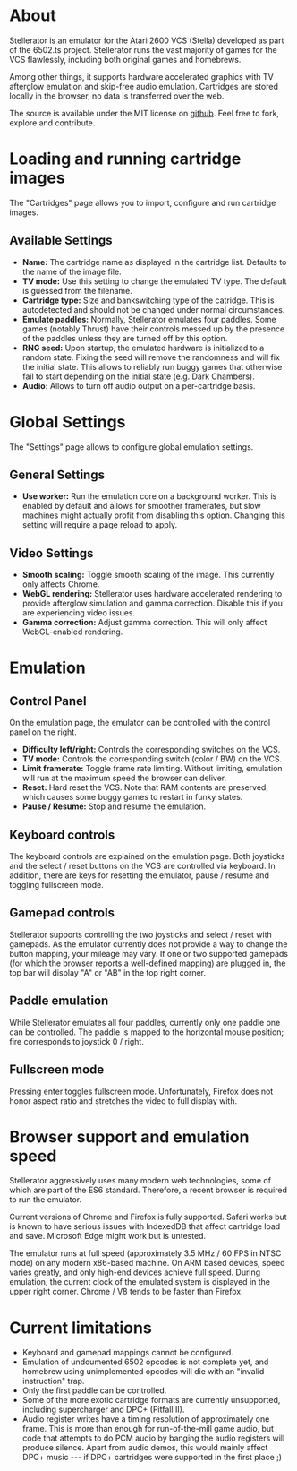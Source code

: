 # About

Stellerator is an emulator for the Atari 2600 VCS (Stella) developed as part
of the 6502.ts project. Stellerator runs the vast majority of
games for the VCS flawlessly, including both original games and homebrews.

Among other things, it supports hardware accelerated graphics with TV afterglow
emulation and skip-free audio emulation. Cartridges are
stored locally in the browser, no data is transferred over the web.

The source is available under the MIT license on
[github](https://github.com/6502ts/6502.ts). Feel free to fork, explore and contribute.

# Loading and running cartridge images

The "Cartridges" page allows you to import, configure and run cartridge images.

## Available Settings

 * **Name:** The cartridge name as displayed in the cartridge list. Defaults to the
   name of the image file.
 * **TV mode:** Use this setting to change the emulated TV type.
   The default is guessed from the filename.
 * **Cartridge type:** Size and bankswitching type of the catridge. This is autodetected
   and should not be changed under normal circumstances.
 * **Emulate paddles:** Normally, Stellerator emulates four paddles. Some games
   (notably Thrust) have their controls messed up by the presence of the paddles
   unless they are turned off by this option.
 * **RNG seed:** Upon startup, the emulated hardware is initialized to a random
   state. Fixing the seed will remove the randomness and will fix
   the initial state. This allows to reliably run buggy games that otherwise
   fail to start depending on the initial state (e.g. Dark Chambers).
 * **Audio:** Allows to turn off audio output on a per-cartridge basis.

# Global Settings

The "Settings" page allows to configure global emulation settings.

## General Settings

 * **Use worker:** Run the emulation core on a background worker. This is enabled
   by default and allows for smoother framerates, but slow machines might
   actually profit from disabling this option. Changing this setting will require
   a page reload to apply.

## Video Settings

 * **Smooth scaling:** Toggle smooth scaling of the image. This currently only
   affects Chrome.
 * **WebGL rendering:** Stellerator uses hardware accelerated rendering to provide
   afterglow simulation and gamma correction. Disable this if you are experiencing
   video issues.
 * **Gamma correction:** Adjust gamma correction. This will only affect WebGL-enabled
   rendering.

# Emulation

## Control Panel

On the emulation page, the emulator can be controlled with the control panel
on the right.

 * **Difficulty left/right:** Controls the corresponding switches on the VCS.
 * **TV mode:** Controls the corresponding switch (color / BW) on the VCS.
 * **Limit framerate:** Toggle frame rate limiting. Without limiting, emulation
   will run at the maximum speed the browser can deliver.
 * **Reset:** Hard reset the VCS. Note that RAM contents are preserved, which causes
   some buggy games to restart in funky states.
 * **Pause / Resume:** Stop and resume the emulation.

## Keyboard controls

The keyboard controls are explained on the emulation page. Both joysticks and the
select / reset buttons on the VCS are controlled via keyboard.
In addition, there are keys for resetting the emulator, pause / resume and
toggling fullscreen mode.

## Gamepad controls

Stellerator supports controlling the two joysticks and select / reset with gamepads.
As the emulator currently does not provide a way to change the button mapping,
your mileage may vary. If one or two supported gamepads (for which the browser
reports a well-defined mapping) are plugged in, the top bar will display
"A" or "AB" in the top right corner.

## Paddle emulation

While Stellerator emulates all four paddles, currently only one paddle one can
be controlled. The paddle is mapped to the horizontal mouse position;
fire corresponds to joystick 0 / right.

## Fullscreen mode

Pressing enter toggles fullscreen mode. Unfortunately, Firefox does not honor
aspect ratio and stretches the video to full display with.

# Browser support and emulation speed

Stellerator aggressively uses many modern web technologies, some of which are
part of the ES6 standard. Therefore, a recent browser is required to run the
emulator.

Current versions of Chrome and Firefox is fully supported.
Safari works but is known to have serious issues with IndexedDB that affect
cartridge load and save. Microsoft Edge might work but is untested.

The emulator runs at full speed (approximately 3.5 MHz / 60 FPS in NTSC mode)
on any modern x86-based machine. On ARM based devices, speed varies greatly,
and only high-end devices achieve full speed. During emulation, the current
clock of the emulated system is displayed in the upper right corner.
Chrome / V8 tends to be faster than Firefox.

# Current limitations

 * Keyboard and gamepad mappings cannot be configured.
 * Emulation of undoumented 6502 opcodes is not complete yet, and homebrew using unimplemented
   opcodes will die with an "invalid instruction" trap.
 * Only the first paddle can be controlled.
 * Some of the more exotic cartridge formats are currently unsupported, including
   supercharger and DPC+ (Pitfall II).
 * Audio register writes have a timing resolution of approximately one frame.
   This is more than enough for run-of-the-mill game audio, but code that
   attempts to do PCM audio by banging the audio registers
   will produce silence. Apart from audio demos, this would mainly affect DPC+ music
   --- if DPC+ cartridges were supported in the first place ;)